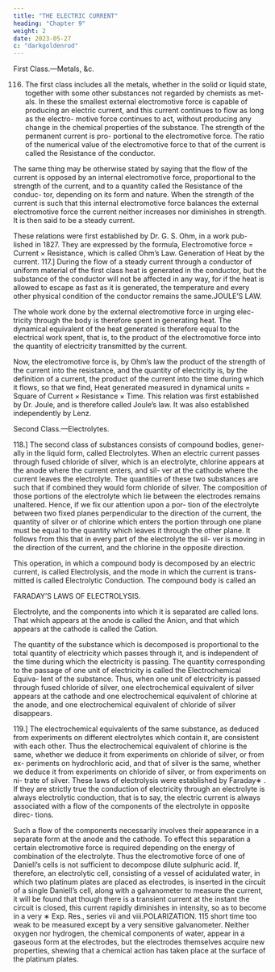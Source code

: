 ```yaml
---
title: "THE ELECTRIC CURRENT"
heading: "Chapter 9"
weight: 2
date: 2023-05-27
c: "darkgoldenrod"
---
```




First Class.—Metals, &c.

116. The first class includes all the metals, whether in the solid or liquid
state, together with some other substances not regarded by chemists as met-
als. In these the smallest external electromotive force is capable of producing
an electric current, and this current continues to flow as long as the electro-
motive force continues to act, without producing any change in the chemical
properties of the substance. The strength of the permanent current is pro-
portional to the electromotive force. The ratio of the numerical value of the
electromotive force to that of the current is called the Resistance of the conductor. 

The same thing may be otherwise stated by saying that the flow of the current is opposed by an internal electromotive force, proportional to the
strength of the current, and to a quantity called the Resistance of the conduc-
tor, depending on its form and nature. When the strength of the current is
such that this internal electromotive force balances the external electromotive
force the current neither increases nor diminishes in strength. It is then said
to be a steady current.

These relations were first established by Dr. G. S. Ohm, in a work pub-
lished in 1827. They are expressed by the formula,
Electromotive force = Current × Resistance,
which is called Ohm’s Law.
Generation of Heat by the current.
117.] During the flow of a steady current through a conductor of uniform
material of the first class heat is generated in the conductor, but the substance
of the conductor will not be affected in any way, for if the heat is allowed
to escape as fast as it is generated, the temperature and every other physical
condition of the conductor remains the same.JOULE’S LAW.

The whole work done by the external electromotive force in urging elec-
tricity through the body is therefore spent in generating heat. The dynamical
equivalent of the heat generated is therefore equal to the electrical work spent,
that is, to the product of the electromotive force into the quantity of electricity
transmitted by the current.

Now, the electromotive force is, by Ohm’s law the product of the strength
of the current into the resistance, and the quantity of electricity is, by the
definition of a current, the product of the current into the time during which
it flows, so that we find,
Heat generated measured in dynamical units
= Square of Current × Resistance × Time.
This relation was first established by Dr. Joule, and is therefore called Joule’s
law. It was also established independently by Lenz.

Second Class.—Electrolytes.

118.] The second class of substances consists of compound bodies, gener-
ally in the liquid form, called Electrolytes.
When an electric current passes through fused chloride of silver, which is
an electrolyte, chlorine appears at the anode where the current enters, and sil-
ver at the cathode where the current leaves the electrolyte. The quantities of
these two substances are such that if combined they would form chloride of
silver. The composition of those portions of the electrolyte which lie between
the electrodes remains unaltered. Hence, if we fix our attention upon a por-
tion of the electrolyte between two fixed planes perpendicular to the direction
of the current, the quantity of silver or of chlorine which enters the portion
through one plane must be equal to the quantity which leaves it through the
other plane. It follows from this that in every part of the electrolyte the sil-
ver is moving in the direction of the current, and the chlorine in the opposite
direction.

This operation, in which a compound body is decomposed by an electric
current, is called Electrolysis, and the mode in which the current is trans-
mitted is called Electrolytic Conduction. The compound body is called an

FARADAY’S LAWS OF ELECTROLYSIS.

Electrolyte, and the components into which it is separated are called Ions.
That which appears at the anode is called the Anion, and that which appears
at the cathode is called the Cation.

The quantity of the substance which is decomposed is proportional to the
total quantity of electricity which passes through it, and is independent of the
time during which the electricity is passing. The quantity corresponding to
the passage of one unit of electricity is called the Electrochemical Equiva-
lent of the substance. Thus, when one unit of electricity is passed through
fused chloride of silver, one electrochemical equivalent of silver appears at
the cathode and one electrochemical equivalent of chlorine at the anode, and
one electrochemical equivalent of chloride of silver disappears.

119.] The electrochemical equivalents of the same substance, as deduced
from experiments on different electrolytes which contain it, are consistent
with each other. Thus the electrochemical equivalent of chlorine is the same,
whether we deduce it from experiments on chloride of silver, or from ex-
periments on hydrochloric acid, and that of silver is the same, whether we
deduce it from experiments on chloride of silver, or from experiments on ni-
trate of silver. These laws of electrolysis were established by Faraday∗ . If
they are strictly true the conduction of electricity through an electrolyte is
always electrolytic conduction, that is to say, the electric current is always
associated with a flow of the components of the electrolyte in opposite direc-
tions.

Such a flow of the components necessarily involves their appearance in a
separate form at the anode and the cathode. To effect this separation a certain
electromotive force is required depending on the energy of combination of
the electrolyte. Thus the electromotive force of one of Daniell’s cells is not
sufficient to decompose dilute sulphuric acid.
If, therefore, an electrolytic cell, consisting of a vessel of acidulated water,
in which two platinum plates are placed as electrodes, is inserted in the circuit
of a single Daniell’s cell, along with a galvanometer to measure the current, it
will be found that though there is a transient current at the instant the circuit is
closed, this current rapidly diminishes in intensity, so as to become in a very
∗
Exp. Res., series vii and viii.POLARIZATION.
115
short time too weak to be measured except by a very sensitive galvanometer.
Neither oxygen nor hydrogen, the chemical components of water, appear in
a gaseous form at the electrodes, but the electrodes themselves acquire new
properties, shewing that a chemical action has taken place at the surface of
the platinum plates.

